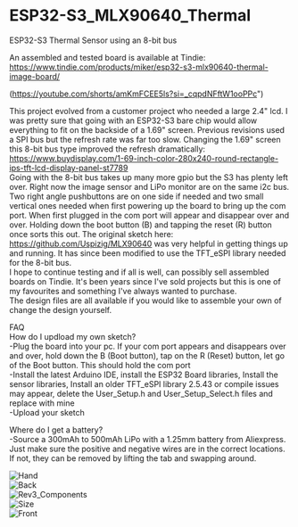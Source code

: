# ESP32-S3_MLX90640_Thermal
ESP32-S3 Thermal Sensor using an 8-bit bus

An assembled and tested board is available at Tindie: https://www.tindie.com/products/miker/esp32-s3-mlx90640-thermal-image-board/

(https://youtube.com/shorts/amKmFCEE5ls?si=_cqpdNFftW1ooPPc")

This project evolved from a customer project who needed a large 2.4" lcd. I was pretty sure that going with an ESP32-S3 bare chip would allow everything to fit on the backside of a 1.69" screen. Previous revisions used a SPI bus but the refresh rate was far too slow. Changing the 1.69" screen this 8-bit bus type improved the refresh dramatically: https://www.buydisplay.com/1-69-inch-color-280x240-round-rectangle-ips-tft-lcd-display-panel-st7789 <br/>
Going with the 8-bit bus takes up many more gpio but the S3 has plenty left over. Right now the image sensor and LiPo monitor are on the same i2c bus. Two right angle pushbuttons are on one side if needed and two small vertical ones needed when first powering up the board to bring up the com port. When first plugged in the com port will appear and disappear over and over. Holding down the boot button (B) and tapping the reset (R) button once sorts this out. The original sketch here: https://github.com/Uspizig/MLX90640 was very helpful in getting things up and running. It has since been modified to use the TFT_eSPI library needed for the 8-bit bus. <br/>
I hope to continue testing and if all is well, can possibly sell assembled boards on Tindie. It's been years since I've sold projects but this is one of my favourites and something I've always wanted to purchase. <br/>
The design files are all available if you would like to assemble your own of change the design yourself. <br/>

FAQ <br/>
How do I updload my own sketch? <br/>
-Plug the board into your pc. If your com port appears and disappears over and over, hold down the B (Boot button), tap on the R (Reset) button, let go of the Boot button. This should hold the com port <br/>
-Install the latest Arduino IDE, install the ESP32 Board libraries, Install the sensor libraries, Install an older TFT_eSPI library 2.5.43 or compile issues may appear, delete the User_Setup.h and User_Setup_Select.h files and replace with mine <br/>
-Upload your sketch <br/>

Where do I get a battery?  <br/>
-Source a 300mAh to 500mAh LiPo with a 1.25mm battery from Aliexpress. Just make sure the positive and negative wires are in the correct locations. If not, they can be removed by lifting the tab and swapping around.


![Hand](https://github.com/mike-rankin/ESP32-S3_MLX90640_Thermal/assets/4991664/ba3d8526-d287-444c-90c5-280552fa3a73) <br/>
![Back](https://github.com/mike-rankin/ESP32-S3_MLX90640_Thermal/assets/4991664/140335cc-d5b3-4149-8417-632e4b00c66d) <br/>
![Rev3_Components](https://github.com/mike-rankin/ESP32-S3_MLX90640_Thermal/assets/4991664/7aa49093-eb51-410e-9361-4884b0d71cc6) <br/>
![Size](https://github.com/mike-rankin/ESP32-S3_MLX90640_Thermal/assets/4991664/a2fc3894-5fc3-46e2-a023-1946b68b1cbc) <br/>
![Front](https://github.com/mike-rankin/ESP32-S3_MLX90640_Thermal/assets/4991664/3b73e65f-1645-44f8-9601-684ffbde1dd9)

